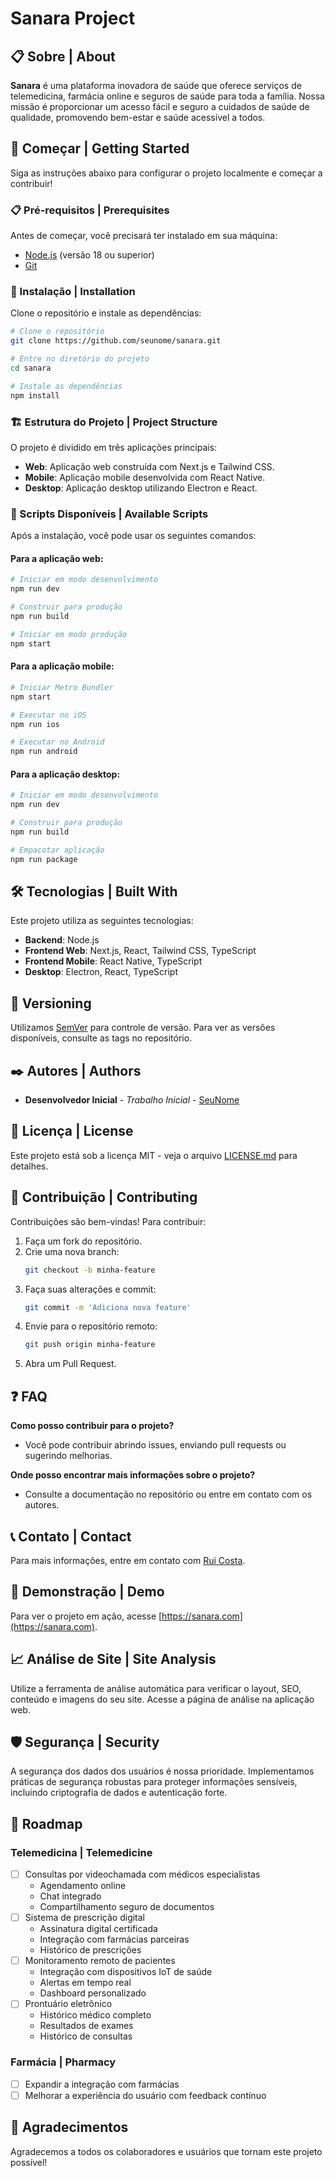 # Sanara Project

## 📋 Sobre | About
**Sanara** é uma plataforma inovadora de saúde que oferece serviços de telemedicina, farmácia online e seguros de saúde para toda a família. Nossa missão é proporcionar um acesso fácil e seguro a cuidados de saúde de qualidade, promovendo bem-estar e saúde acessível a todos.

## 🚀 Começar | Getting Started
Siga as instruções abaixo para configurar o projeto localmente e começar a contribuir!

### 📋 Pré-requisitos | Prerequisites
Antes de começar, você precisará ter instalado em sua máquina:
- [Node.js](https://nodejs.org/) (versão 18 ou superior)
- [Git](https://git-scm.com/)

### 🔧 Instalação | Installation
Clone o repositório e instale as dependências:

```bash
# Clone o repositório
git clone https://github.com/seunome/sanara.git

# Entre no diretório do projeto
cd sanara

# Instale as dependências
npm install
```

### 🏗️ Estrutura do Projeto | Project Structure
O projeto é dividido em três aplicações principais:

- **Web**: Aplicação web construída com Next.js e Tailwind CSS.
- **Mobile**: Aplicação mobile desenvolvida com React Native.
- **Desktop**: Aplicação desktop utilizando Electron e React.

### 📜 Scripts Disponíveis | Available Scripts
Após a instalação, você pode usar os seguintes comandos:

#### Para a aplicação web:
```bash
# Iniciar em modo desenvolvimento
npm run dev

# Construir para produção
npm run build

# Iniciar em modo produção
npm start
```

#### Para a aplicação mobile:
```bash
# Iniciar Metro Bundler
npm start

# Executar no iOS
npm run ios

# Executar no Android
npm run android
```

#### Para a aplicação desktop:
```bash
# Iniciar em modo desenvolvimento
npm run dev

# Construir para produção
npm run build

# Empacotar aplicação
npm run package
```

## 🛠️ Tecnologias | Built With
Este projeto utiliza as seguintes tecnologias:
- **Backend**: Node.js
- **Frontend Web**: Next.js, React, Tailwind CSS, TypeScript
- **Frontend Mobile**: React Native, TypeScript
- **Desktop**: Electron, React, TypeScript

## 📌 Versioning
Utilizamos [SemVer](http://semver.org/) para controle de versão. Para ver as versões disponíveis, consulte as tags no repositório.

## ✒️ Autores | Authors
- **Desenvolvedor Inicial** - *Trabalho Inicial* - [SeuNome](https://github.com/seunome)

## 📄 Licença | License
Este projeto está sob a licença MIT - veja o arquivo [LICENSE.md](LICENSE.md) para detalhes.

## 🤝 Contribuição | Contributing
Contribuições são bem-vindas! Para contribuir:
1. Faça um fork do repositório.
2. Crie uma nova branch: 
   ```bash
   git checkout -b minha-feature
   ```
3. Faça suas alterações e commit: 
   ```bash
   git commit -m 'Adiciona nova feature'
   ```
4. Envie para o repositório remoto: 
   ```bash
   git push origin minha-feature
   ```
5. Abra um Pull Request.

## ❓ FAQ
**Como posso contribuir para o projeto?**
- Você pode contribuir abrindo issues, enviando pull requests ou sugerindo melhorias.

**Onde posso encontrar mais informações sobre o projeto?**
- Consulte a documentação no repositório ou entre em contato com os autores.

## 📞 Contato | Contact
Para mais informações, entre em contato com [Rui Costa](ruic42@gmail.com).

## 🌟 Demonstração | Demo
Para ver o projeto em ação, acesse [https://sanara.com](https://sanara.com).

## 📈 Análise de Site | Site Analysis
Utilize a ferramenta de análise automática para verificar o layout, SEO, conteúdo e imagens do seu site. Acesse a página de análise na aplicação web.

## 🛡️ Segurança | Security
A segurança dos dados dos usuários é nossa prioridade. Implementamos práticas de segurança robustas para proteger informações sensíveis, incluindo criptografia de dados e autenticação forte.

## 📅 Roadmap
### Telemedicina | Telemedicine
- [ ] Consultas por videochamada com médicos especialistas
  - Agendamento online
  - Chat integrado
  - Compartilhamento seguro de documentos
- [ ] Sistema de prescrição digital
  - Assinatura digital certificada
  - Integração com farmácias parceiras
  - Histórico de prescrições
- [ ] Monitoramento remoto de pacientes
  - Integração com dispositivos IoT de saúde
  - Alertas em tempo real
  - Dashboard personalizado
- [ ] Prontuário eletrônico
  - Histórico médico completo
  - Resultados de exames
  - Histórico de consultas

### Farmácia | Pharmacy
- [ ] Expandir a integração com farmácias
- [ ] Melhorar a experiência do usuário com feedback contínuo

## 🎉 Agradecimentos
Agradecemos a todos os colaboradores e usuários que tornam este projeto possível!
